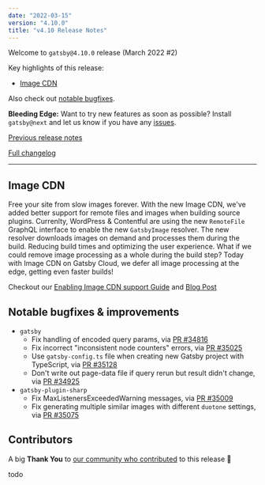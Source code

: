 ```yaml
---
date: "2022-03-15"
version: "4.10.0"
title: "v4.10 Release Notes"
---
```


Welcome to `gatsby@4.10.0` release (March 2022 #2)

Key highlights of this release:

- [Image CDN](#image-cdn)

Also check out [notable bugfixes](#notable-bugfixes--improvements).

**Bleeding Edge:** Want to try new features as soon as possible? Install `gatsby@next` and let us know
if you have any [issues](https://github.com/gatsbyjs/gatsby/issues).

[Previous release notes](/docs/reference/release-notes/v4.9)

[Full changelog][full-changelog]

---

## Image CDN

Free your site from slow images forever. With the new Image CDN, we've added better support for remote files and images when building source plugins. Currenlty, WordPress & Contentful are using the new `RemoteFile` GraphQL interface to enable the new `GatsbyImage` resolver. The new resolver downloads images on demand and processes them during the build. Reducing build times and optimizing the user experience. What if we could remove image processing as a whole during the build step? Today with Image CDN on Gatsby Cloud, we defer all image processing at the edge, getting even faster builds!

Checkout our [Enabling Image CDN support Guide](https://www.gatsbyjs.com/docs/how-to/plugins-and-themes/creating-a-source-plugin/#enabling-image-cdn-support) and [Blog Post](https://www.gatsbyjs.com/blog/image-cdn-lightning-fast-image-processing-for-gatsby-cloud)

## Notable bugfixes & improvements

- `gatsby`
  - Fix handling of encoded query params, via [PR #34816](https://github.com/gatsbyjs/gatsby/pull/34816)
  - Fix incorrect "inconsistent node counters" errors, via [PR #35025](https://github.com/gatsbyjs/gatsby/pull/35025)
  - Use `gatsby-config.ts` file when creating new Gatsby project with TypeScript, via [PR #35128](https://github.com/gatsbyjs/gatsby/pull/35128)
  - Don't write out page-data file if query rerun but result didn't change, via [PR #34925](https://github.com/gatsbyjs/gatsby/pull/34925)
- `gatsby-plugin-sharp`
  - Fix MaxListenersExceededWarning messages, via [PR #35009](https://github.com/gatsbyjs/gatsby/pull/35009)
  - Fix generating multiple similar images with different `duotone` settings, via [PR #35075](https://github.com/gatsbyjs/gatsby/pull/35075)

## Contributors

A big **Thank You** to [our community who contributed][full-changelog] to this release 💜

todo

[full-changelog]: https://github.com/gatsbyjs/gatsby/compare/gatsby@4.10.0-next.0...gatsby@4.10.0
